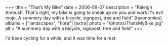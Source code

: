 +++
title = "That’s My Bike"
date = 2006-09-07
description = "Raleigh Ambush.  That's right, my bike is going to sneak up on you and work it's evil mojo. A summery day with a bicycle, signpost, tree and field"
[taxonomies]
albums = ["landscapes", "flora"]
[extra]
photo = "/photos/ThatsMyBike.jpg"
alt = "A summery day with a bicycle, signpost, tree and field"
+++

I'd been cycling for a while, and it was time for a rest.
